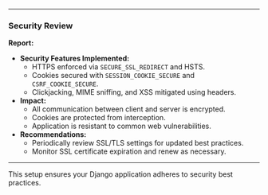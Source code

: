 
---

### **Security Review**

**Report:**
- **Security Features Implemented:**
  - HTTPS enforced via `SECURE_SSL_REDIRECT` and HSTS.
  - Cookies secured with `SESSION_COOKIE_SECURE` and `CSRF_COOKIE_SECURE`.
  - Clickjacking, MIME sniffing, and XSS mitigated using headers.
- **Impact:**
  - All communication between client and server is encrypted.
  - Cookies are protected from interception.
  - Application is resistant to common web vulnerabilities.
- **Recommendations:**
  - Periodically review SSL/TLS settings for updated best practices.
  - Monitor SSL certificate expiration and renew as necessary.

---

This setup ensures your Django application adheres to security best practices.